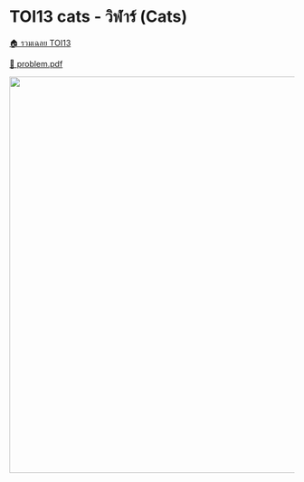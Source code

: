 <!-- @codegen_problem begin -->
# TOI13 cats - วิฬาร์ (Cats)

[🏠 รวมเฉลย TOI13](../)

[💎 problem.pdf](./toi13_cats.pdf)

<img width="700" src="https://github.com/krist7599555/toi/assets/19445033/80c80822-7583-4bcd-a705-dae3eacdee85" />
<!-- @codegen_problem end -->
